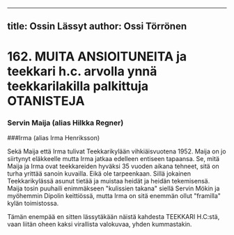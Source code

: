 
---
title: Ossin Lässyt
author: Ossi Törrönen
---

    
# 162. MUITA ANSIOITUNEITA ja teekkari h.c. arvolla ynnä teekkarilakilla palkittuja OTANISTEJA 

### Servin Maija (alias Hilkka Regner) 

###Irma (alias Irma Henriksson) 

Sekä Maija että Irma tulivat Teekkarikylään vihkiäisvuotena 1952. Maija on jo siirtynyt eläkkeelle mutta Irma jatkaa 
edelleen entiseen tapaansa. Se, mitä Maija ja Irma ovat teekkareiden hyväksi 35 vuoden aikana tehneet, sitä on turha 
yrittää sanoin kuvailla. Eikä ole tarpeenkaan. Sillä jokainen Teekkarikylässä asunut tietää ja muistaa heidät ja heidän 
tekemisensä. Maija tosin puuhaili enimmäkseen "kulissien takana" siellä Servin Mökin ja myöhemmin Dipolin 
keittiössä, mutta Irma on sitä enemmän ollut "framilla" kylän toimistossa. 


Tämän enempää en sitten lässytäkään näistä kahdesta TEEKKARI H.C:stä, vaan liitän oheen kaksi virallista 
valokuvaa, yhden kummastakin. 

